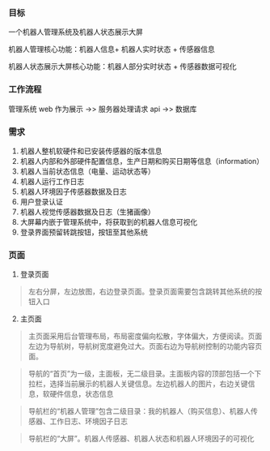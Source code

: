 ### 目标

一个机器人管理系统及机器人状态展示大屏

机器人管理核心功能：机器人信息+ 机器人实时状态 + 传感器信息

机器人状态展示大屏核心功能：机器人部分实时状态 + 传感器数据可视化
### 工作流程

管理系统 web 作为展示 ->> 服务器处理请求 api ->> 数据库

### 需求

1. 机器人整机软硬件和已安装传感器的版本信息
2. 机器人内部和外部硬件配置信息，生产日期和购买日期等信息（information）
2. 机器人当前状态信息（电量、运动状态等）
3. 机器人运行工作日志
3. 机器人环境因子传感器数据及日志
4. 用户登录认证
5. 机器人视觉传感器数据及日志（生猪画像）
6. 大屏幕内嵌于管理系统中，将获取到的机器人信息可视化
7. 登录界面预留转跳按钮，按钮至其他系统

### 页面

1. 登录页面
> 左右分屏，左边放图，右边登录页面。登录页面需要包含跳转其他系统的按钮入口

2. 主页面
> 主页面采用后台管理布局，布局密度偏向松散，字体偏大，方便阅读。页面左边为导航树，导航树宽度避免过大。页面右边为导航树控制的功能内容页面。

> 导航的“首页”为一级，主面板，无二级目录。主面板内容的顶部包括一个下拉栏，选择当前展示的机器人关键信息。左边机器人的图片，右边关键信息，软硬件信息，状态信息

> 导航栏的“机器人管理”包含二级目录：我的机器人（购买信息）、机器人传感器、工作日志、环境因子日志

> 导航栏的“大屏”。机器人传感器、机器人状态和机器人环境因子的可视化
